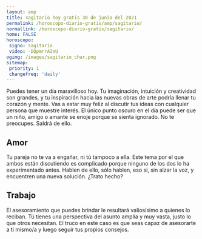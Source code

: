 ```yaml
---
layout: amp
title: sagitario hoy gratis 30 de junio del 2021 
permalink: /horoscopo-diario-gratis/amp/sagitario/
normallink: /horoscopo-diario-gratis/sagitario/
home: FALSE
horoscopo:
 signo: sagitario
 video: -DQpmrrAIeU
ogimg: /images/sagitario_char.png
sitemap:
 priority: 1
 changefreq: 'daily'
---
```



Puedes tener un día maravilloso hoy. Tu imaginación, intuición y creatividad son grandes, y tu inspiración hacia las nuevas obras de arte podría llenar tu corazón y mente. Vas a estar muy feliz al discutir tus ideas con cualquier persona que muestre interés. El único punto oscuro en el día puede ser que un niño, amigo o amante se enoje porque se sienta ignorado. No te preocupes. Saldrá de ello.

## Amor

Tu pareja no te va a engañar, ni tú tampoco a ella. Este tema por el que ambos están discutiendo es complicado porque ninguno de los dos lo ha experimentado antes. Hablen de ello, sólo hablen, eso sí, sin alzar la voz, y encuentren una nueva solución. ¿Trato hecho?

## Trabajo

El asesoramiento que puedes brindar le resultará valiosísimo a quienes lo reciban. Tú tienes una perspectiva del asunto amplia y muy vasta, justo lo que otros necesitan. El truco en este caso es que seas capaz de asesorarte a ti mismo/a y luego seguir tus propios consejos.